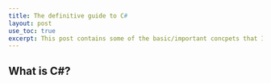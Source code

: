 ```yaml
---
title: The definitive guide to C#
layout: post
use_toc: true
excerpt: This post contains some of the basic/important concpets that I find myself keeping coming back to. I will keep update this page as I learning about new things about C#.
---
```

## What is C#? 